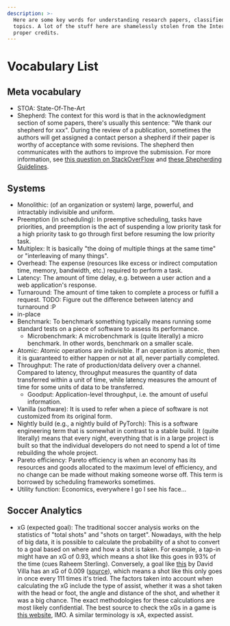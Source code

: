 ```yaml
---
description: >-
  Here are some key words for understanding research papers, classified by
  topics. A lot of the stuff here are shamelessly stolen from the Internet w/o
  proper credits.
---
```


# Vocabulary List

## Meta vocabulary

* STOA: State-Of-The-Art
* Shepherd: The context for this word is that in the acknowledgment section of some papers, there's usually this sentence: "We thank our shepherd for xxx". During the review of a publication, sometimes the authors will get assigned a contact person a shepherd if their paper is worthy of acceptance with some revisions. The shepherd then communicates with the authors to improve the submission. For more information, see [this question on StackOverFlow](https://academia.stackexchange.com/q/138110) and [these Shepherding Guidelines](https://hillside.net/plop/plop98/shepherding.html).

## Systems

* Monolithic: \(of an organization or system\) large, powerful, and intractably indivisible and uniform.
* Preemption \(in scheduling\): In preemptive scheduling, tasks have priorities, and preemption is the act of suspending a low priority task for a high priority task to go through first before resuming the low priority task.
* Multiplex: It is basically "the doing of multiple things at the same time" or "interleaving of many things".
* Overhead: The expense \(resources like excess or indirect computation time, memory, bandwidth, etc.\) required to perform a task.
* Latency: The amount of time delay, e.g. between a user action and a web application's response.
* Turnaround: The amount of time taken to complete a process or fulfill a request. TODO: Figure out the difference between latency and turnaround :P
* in-place
* Benchmark: To benchmark something typically means running some standard tests on a piece of software to assess its performance.
  * Microbenchmark: A microbenchmark is \(quite literally\) a micro benchmark. In other words, benchmark on a smaller scale. 
* Atomic: Atomic operations are indivisible. If an operation is atomic, then it is guaranteed to either happen or not at all, never partially completed.
* Throughput: The rate of production/data delivery over a channel. Compared to latency, throughput measures the quantity of data transferred within a unit of time, while latency measures the amount of time for some units of data to be transferred.
  * Goodput: Application-level throughput, i.e. the amount of useful information.
* Vanilla \(software\): It is used to refer when a piece of software is not customized from its original form.
* Nightly build \(e.g., a nightly build of PyTorch\): This is a software engineering term that is somewhat in contrast to a stable build. It \(quite literally\) means that every night, everything that is in a large project is built so that the individual developers do not need to spend a lot of time rebuilding the whole project. 
* Pareto efficiency: Pareto efficiency is when an economy has its resources and goods allocated to the maximum level of efficiency, and no change can be made without making someone worse off. This term is borrowed by scheduling frameworks sometimes.
* Utility function: Economics, everywhere I go I see his face...

## Soccer Analytics

* xG \(expected goal\): The traditional soccer analysis works on the statistics of "total shots" and "shots on target". Nowadays, with the help of big data, it is possible to calculate the probability of a shot to convert to a goal based on where and how a shot is taken. For example, a tap-in might have an xG of 0.93, which means a shot like this goes in 93% of the time \(cues Raheem Sterling\). Conversely, a goal like [this](https://twitter.com/TotalMLS/status/853052198372200450?ref_src=twsrc%5Etfw%7Ctwcamp%5Etweetembed%7Ctwterm%5E853052198372200450%7Ctwgr%5E%7Ctwcon%5Es1_c10&ref_url=https%3A%2F%2Fwww.americansocceranalysis.com%2Fexplanation) by David Villa has an xG of 0.009 \([source](https://www.americansocceranalysis.com/explanation)\), which means a shot like this only goes in once every 111 times it's tried. The factors taken into account when calculating the xG include the type of assist, whether it was a shot taken with the head or foot, the angle and distance of the shot, and whether it was a big chance. The exact methodologies for these calculations are most likely confidential. The best source to check the xGs in a game is [this website](https://understat.com/), IMO. A similar terminology is xA, expected assist.

